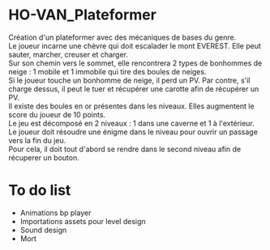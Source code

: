 # HO-VAN_Plateformer

Création d'un plateformer avec des mécaniques de bases du genre.  
Le joueur incarne une chèvre qui doit escalader le mont EVEREST. Elle peut sauter, marcher, creuser et charger.  
Sur son chemin vers le sommet, elle rencontrera 2 types de bonhommes de neige : 1 mobile et 1 immobile qui tire des boules de neiges.  
Si le joueur touche un bonhomme de neige, il perd un PV. Par contre, s'il charge dessus, il peut le tuer et récupérer une carotte afin de récupérer un PV.  
Il existe des boules en or présentes dans les niveaux. Elles augmentent le score du joueur de 10 points.  
Le jeu est décomposé en 2 niveaux : 1 dans une caverne et 1 à l'extérieur. Le joueur doit résoudre une énigme dans le niveau pour ouvrir un passage vers la fin du jeu.  
Pour cela, il doit tout d'abord se rendre dans le second niveau afin de récuperer un bouton.  

# To do list
- Animations bp player
- Importations assets pour level design
- Sound design
- Mort
